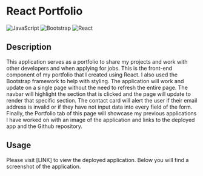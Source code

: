 # <react-portfolio>
# **React Portfolio**

![JavaScript](https://img.shields.io/badge/javascript-%23323330.svg?style=for-the-badge&logo=javascript&logoColor=%23F7DF1E)
![Bootstrap](https://img.shields.io/badge/Bootstrap-563D7C?style=for-the-badge&logo=bootstrap&logoColor=white)
![React](https://img.shields.io/badge/React-20232A?style=for-the-badge&logo=react&logoColor=61DAFB) 

## **Description**

This application serves as a portfolio to share my projects and work with other developers and when applying for jobs. This is the front-end component of my portfolio that I created using React. I also used the Bootstrap framework to help with styling. The application will work and update on a single page without the need to refresh the entire page. The navbar will highlight the section that is clicked and the page will update to render that specific section. The contact card will alert the user if their email address is invalid or if they have not input data into every field of the form. Finally, the Portfolio tab of this page will showcase my previous applications I have worked on with an image of the application and links to the deployed app and the Github repository. 

## **Usage**
Please visit [LINK] to view the deployed application. Below you will find a screenshot of the application.

